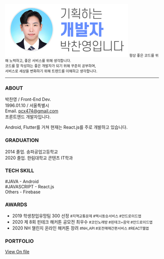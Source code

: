 <img src="/git.PNG" width='80%'/>
<small>항상 좋은 코드를 위해 노력하고, 좋은 서비스를 위해 생각합니다.<br/>
코드를 잘 작성하는 좋은 개발자가 되기 위해 꾸준히 공부하며,<br/>
서비스로 세상을 변화하기 위해 트렌드를 이해하고 생각합니다.</small>
<hr/>


### ABOUT
박찬영 / Front-End Dev.<br/>
1996.01.10 / 서울특별시<br/>
Email. pcx474@gmail.com<br/>
프론트엔드 개발자입니다.<br/>

Android, Flutter를 거쳐 현재는 React.js를 주로 개발하고 있습니다.<br/>

### GRADUATION
2014 졸업. 송파공업고등학교<br/>
2020 졸업. 한림대학교 콘텐츠 IT학과<br/>

### TECH SKILL
#JAVA - Android<br/>
#JAVASCRIPT - React.js<br/>
Others - Firebase<br/>

### AWARDS
- 2019 학생창업유망팀 300 선정 
<small>#지역교통문제 #택시동승서비스 #안드로이드앱</small><br/>
- 2020 제 8회 핀테크 해커톤 공모전 최우수
<small>#코인노래방 #핀테크+음악 #안드로이드앱</small><br/>
- 2020 NH 챌린지 온라인 해커톤 장려 
<small>#NH_API #포전매매간편서비스 #REACT웹앱</small><br/>

### PORTFOLIO
[View On file](/Portfolio.pdf)


